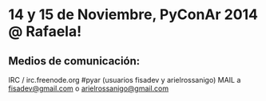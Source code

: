 14 y 15 de Noviembre, PyConAr 2014 @ Rafaela!
===========================================


Medios de comunicación:
-----------------------

IRC / irc.freenode.org #pyar (usuarios fisadev y arielrossanigo)
MAIL a fisadev@gmail.com o arielrossanigo@gmail.com
